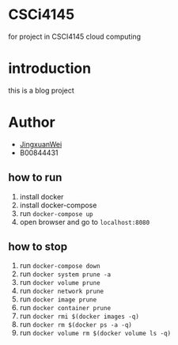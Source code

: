 # CSCi4145
for project in CSCI4145 cloud computing

# introduction
this is a blog project

# Author
- [JingxuanWei](jn728702@dal.ca)
- B00844431


## how to run
1. install docker
2. install docker-compose
3. run `docker-compose up`
4. open browser and go to `localhost:8080`

## how to stop
1. run `docker-compose down`
2. run `docker system prune -a`
3. run `docker volume prune`
4. run `docker network prune`
5. run `docker image prune`
6. run `docker container prune`
7. run `docker rmi $(docker images -q)`
8. run `docker rm $(docker ps -a -q)`
9. run `docker volume rm $(docker volume ls -q)`


